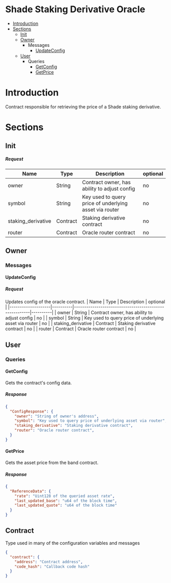 
# Shade Staking Derivative Oracle
* [Introduction](#Introduction)
* [Sections](#Sections)
    * [Init](#Init)
    * [Owner](#Owner)
        * Messages
            * [UpdateConfig](#UpdateConfig)
    * [User](#User)
        * Queries
            * [GetConfig](#GetConfig)
            * [GetPrice](#GetPrice)
# Introduction
Contract responsible for retrieving the price of a Shade staking derivative.

# Sections

## Init
##### Request
| Name               | Type     | Description                                            | optional |
|--------------------|----------|--------------------------------------------------------|----------|
| owner              | String   | Contract owner, has ability to adjust config           | no       |
| symbol             | String   | Key used to query price of underlying asset via router | no       |
| staking_derivative | Contract | Staking derivative contract                            | no       |
| router             | Contract | Oracle router contract                                 | no       |

## Owner

### Messages
#### UpdateConfig
##### Request
Updates config of the oracle contract.
| Name               | Type     | Description                                            | optional |
|--------------------|----------|--------------------------------------------------------|----------|
| owner              | String   | Contract owner, has ability to adjust config           | no       |
| symbol             | String   | Key used to query price of underlying asset via router | no       |
| staking_derivative | Contract | Staking derivative contract                            | no       |
| router             | Contract | Oracle router contract                                 | no       |

## User

### Queries

#### GetConfig
Gets the contract's config data.
##### Response
```json
{
  "ConfigResponse": {
    "owner": "String of owner's address",
    "symbol": "Key used to query price of underlying asset via router",
    "staking_derivative": "Staking derivative contract",
    "router": "Oracle router contract",
  }
}
```

#### GetPrice
Gets the asset price from the band contract.
##### Response
```json
{
  "ReferenceData": {
    "rate": "Uint128 of the queried asset rate",
    "last_updated_base": "u64 of the block time",
    "last_updated_quote": "u64 of the block time"
  }
}
```

## Contract
Type used in many of the configuration variables and messages
```json
{
  "contract": {
    "address": "Contract address",
    "code_hash": "Callback code hash"
  }
}
```
